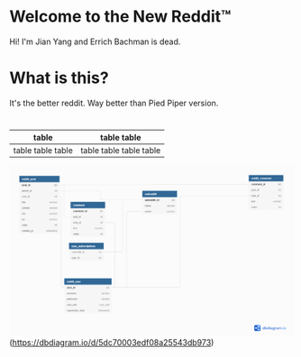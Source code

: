 # Welcome to the New Reddit™
Hi! I'm Jian Yang and Errich Bachman is dead.

# What is this?
It's the better reddit. Way better than Pied Piper version.

#
| table | table table |
|--|--|
| table table table | table table table table |

![database schema pic](https://github.com/Skinner11/New-Reddit/blob/back_end_master/database.png)(https://dbdiagram.io/d/5dc70003edf08a25543db973)
